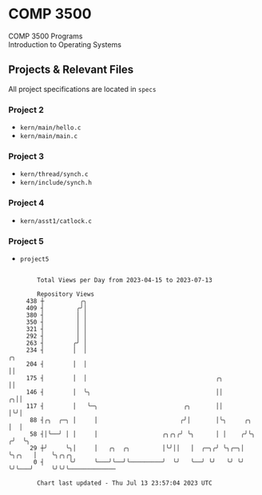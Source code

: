 # COMP 3500
COMP 3500 Programs  
Introduction to Operating Systems  
## Projects & Relevant Files
All project specifications are located in `specs`
### Project 2
- `kern/main/hello.c`
- `kern/main/main.c`
### Project 3
- `kern/thread/synch.c`
- `kern/include/synch.h`
### Project 4
- `kern/asst1/catlock.c`
### Project 5
- `project5`

```

        Total Views per Day from 2023-04-15 to 2023-07-13

        Repository Views
     438 ┼          ╭╮
     409 ┤         ╭╯│
     380 ┤         │ │
     350 ┤         │ │
     321 ┤         │ │
     292 ┤         │ │
     263 ┤        ╭╯ │
     234 ┤        │  │                                                        ╭╮
     204 ┤        │  │                                                        ││
     175 ┤        │  │                                    ╭╮                  ││
     146 ┤        │  ╰╮                                   ││                ╭╮││
     117 ┤        │   ╰─╮                        ╭╮       ││                │╰╯│
      88 ┤╭╮  ╭─╮ │     │                       ╭╯│       │╰╮     ╭╮        │  │
      58 ┤│╰──╯ │ │     │                  ╭╮╭╮╭╯ ╰╮      │ │    ╭╯╰╮      ╭╯  ╰╮
      29 ┼╯     ╰╮│     │   ╭╮  ╭╮         │╰╯││   │  ╭─╮╭╯ ╰╮╭─╮│  ╰╮╭╮   │    ╰╮╭╮╭╮
       0 ┤       ╰╯     ╰───╯╰──╯╰─────────╯  ╰╯   ╰──╯ ╰╯   ╰╯ ╰╯   ╰╯╰───╯     ╰╯╰╯╰─────────────

        Chart last updated - Thu Jul 13 23:57:04 2023 UTC
        
```
